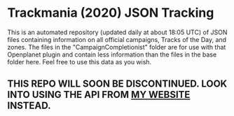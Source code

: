 # Trackmania (2020) JSON Tracking

This is an automated repository (updated daily at about 18:05 UTC) of JSON files containing information on all official campaigns, Tracks of the Day, and zones. The files in the "CampaignCompletionist" folder are for use with that Openplanet plugin and contain less information than the files in the base folder here. Feel free to use this data as you wish.

## THIS REPO WILL SOON BE DISCONTINUED. LOOK INTO USING THE API FROM [MY WEBSITE](https://e416.dev/api) INSTEAD.
